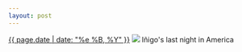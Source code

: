 ```yaml
---
layout: post
---
```


<p>
  <time><a href="/24">{{ page.date | date: "%e %B, %Y" }}</a></time>
  <a href="/24"><img src="{{ site.assets_url }}/24.jpg"/></a>
  <span>Iñigo's last night in America</span>
</p>
